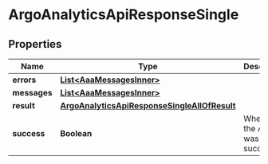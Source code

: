 

# ArgoAnalyticsApiResponseSingle


## Properties

| Name | Type | Description | Notes |
|------------ | ------------- | ------------- | -------------|
|**errors** | [**List&lt;AaaMessagesInner&gt;**](AaaMessagesInner.md) |  |  |
|**messages** | [**List&lt;AaaMessagesInner&gt;**](AaaMessagesInner.md) |  |  |
|**result** | [**ArgoAnalyticsApiResponseSingleAllOfResult**](ArgoAnalyticsApiResponseSingleAllOfResult.md) |  |  |
|**success** | **Boolean** | Whether the API call was successful |  |



